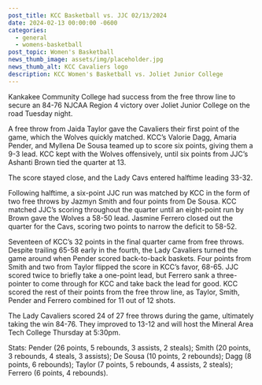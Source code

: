 ```yaml
---
post_title: KCC Basketball vs. JJC 02/13/2024
date: 2024-02-13 00:00:00 -0600
categories:
  - general
  - womens-basketball
post_topic: Women's Basketball
news_thumb_image: assets/img/placeholder.jpg
news_thumb_alt: KCC Cavaliers logo
description: KCC Women's Basketball vs. Joliet Junior College
---
```

Kankakee Community College had success from the free throw line to secure an 84-76 NJCAA Region 4 victory over Joliet Junior College on the road Tuesday night.

A free throw from Jaida Taylor gave the Cavaliers their first point of the game, which the Wolves quickly matched. KCC’s Valorie Dagg, Amaria Pender, and Myllena De Sousa teamed up to score six points, giving them a 9-3 lead. KCC kept with the Wolves offensively, until six points from JJC’s Ashanti Brown tied the quarter at 13.

The score stayed close, and the Lady Cavs entered halftime leading 33-32.

Following halftime, a six-point JJC run was matched by KCC in the form of two free throws by Jazmyn Smith and four points from De Sousa. KCC matched JJC’s scoring throughout the quarter until an eight-point run by Brown gave the Wolves a 58-50 lead. Jasmine Ferrero closed out the quarter for the Cavs, scoring two points to narrow the deficit to 58-52.

Seventeen of KCC’s 32 points in the final quarter came from free throws. Despite trailing 65-58 early in the fourth, the Lady Cavaliers turned the game around when Pender scored back-to-back baskets. Four points from Smith and two from Taylor flipped the score in KCC’s favor, 68-65. JJC scored twice to briefly take a one-point lead, but Ferrero sank a three-pointer to come through for KCC and take back the lead for good. KCC scored the rest of their points from the free throw line, as Taylor, Smith, Pender and Ferrero combined for 11 out of 12 shots.

The Lady Cavaliers scored 24 of 27 free throws during the game, ultimately taking the win 84-76. They improved to 13-12 and will host the Mineral Area Tech College Thursday at 5:30pm.

Stats: Pender (26 points, 5 rebounds, 3 assists, 2 steals); Smith (20 points, 3 rebounds, 4 steals, 3 assists); De Sousa (10 points, 2 rebounds); Dagg (8 points, 6 rebounds); Taylor (7 points, 5 rebounds, 4 assists, 2 steals); Ferrero (6 points, 4 rebounds).